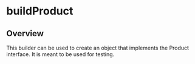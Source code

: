 # buildProduct

## Overview

This builder can be used to create an object that implements the Product interface. It is meant to be used for testing.
